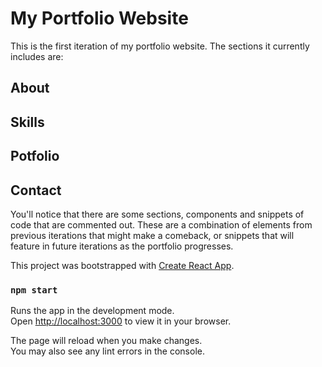 # My Portfolio Website

This is the first iteration of my portfolio website. The sections it currently includes are:

## About

## Skills

## Potfolio

## Contact

You'll notice that there are some sections, components and snippets of code that are commented out. These are a combination of elements from previous iterations that might make a comeback, or snippets that will feature in future iterations as the portfolio progresses.

This project was bootstrapped with [Create React App](https://github.com/facebook/create-react-app).

### `npm start`

Runs the app in the development mode.\
Open [http://localhost:3000](http://localhost:3000) to view it in your browser.

The page will reload when you make changes.\
You may also see any lint errors in the console.
